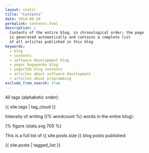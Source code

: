 ```yaml
---
layout: static
title: "Contents"
date: 2014-06-24
permalink: contents.html
description: |
  Contents of the entire blog, in chronological order; the page
  is generated automatically and contains a complete list
  of all articles published in this blog
keywords:
  - blog
  - contents
  - software development blog
  - yegor bugayenko blog
  - yegor256 blog contents
  - articles about software development
  - articles about programming
exclude_from_search: true
---
```


All tags (alphabetic order):

{{ site.tags | tag_cloud }}

Intensity of writing ({% wordcount %} words in the entire blog):

{% figure /stats.svg 700 %}

This is a full list of {{ site.posts.size }} blog posts published:

{{ site.posts | tagged_list }}


